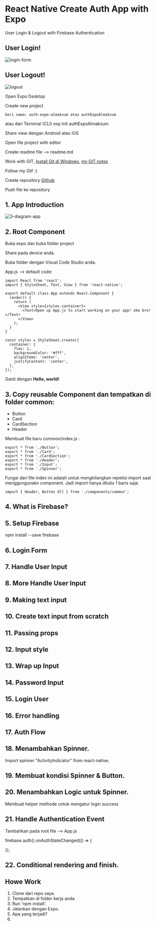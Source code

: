 # React Native Create Auth App with Expo

User Login & Logout with Firebase Authentication 

## User Login!

![login-form](http://res.cloudinary.com/medioxtra/image/upload/c_scale,h_400,w_300/v1500284453/auth-expo/login-form.jpg)

## User Logout!

![logout](http://res.cloudinary.com/medioxtra/image/upload/c_scale,h_400,w_300/v1500302449/auth-expo/logout.jpg)

Open Expo Desktop

Create new project

    beri nama: auth-expo-almaksum atau authExpoAlmaksum

atau dari Terminal (CLI) exp init authExpoAlmaksum

Share view dengan Android atau iOS

Open file project with editor

Create readme file --> readme.md

Work with GIT, [Install Git di Windows](https://git-for-windows.github.io/), [my GIT notes](https://github.com/vanbumi/CodeJournal/tree/master/GIT)

Follow my Git! :)

Create repository [Github](https://github.com/)

Push file ke repository

## 1. App Introduction

![3-diagram-app](http://res.cloudinary.com/medioxtra/image/upload/c_scale,h_351,w_300/v1500363795/auth-expo/3-diagram-app.jpg)

## 2. Root Component

Buka expo dan buka folder project 

Share pada device anda.

Buka folder dengan Visual Code Studio anda.

App.js --> default code:

    import React from 'react';
    import { StyleSheet, Text, View } from 'react-native';

    export default class App extends React.Component {
      render() {
        return (
          <View style={styles.container}>
            <Text>Open up App.js to start working on your app! oke bro!</Text>
          </View>
        );
      }
    }

    const styles = StyleSheet.create({
      container: {
        flex: 1,
        backgroundColor: '#fff',
        alignItems: 'center',
        justifyContent: 'center',
      },
    });

Ganti dengan **Hello, world!**    

## 3. Copy reusable Component dan tempatkan di folder common:

* Button
* Card
* CardSection
* Header

Membuat file baru common/index.js :

    export * from './Button';
    export * from './Card';
    export * from './CardSection';
    export * from './Header';
    export * from './Input';
    export * from './Spinner';

Fungsi dari file index ini adalah untuk menghilangkan repetisi import saat menggungunakn component. Jadi import hanya ditulis 1 baris saja:

    import { Header, Button dll } from './components/common';

## 4. What is Firebase?

## 5. Setup Firebase 

  npm install --save firebase

## 6. Login Form

## 7. Handle User Input

## 8. More Handle User Input

## 9. Making text input 

## 10. Create text input from scratch

## 11. Passing props

## 12. Input style

## 13. Wrap up Input

## 14. Password Input

## 15. Login User

## 16. Error handling

## 17. Auth Flow

## 18. Menambahkan Spinner.

Import spinner "ActivityIndicator" from react-native;

## 19. Membuat kondisi Spinner & Button.

## 20. Menambahkan Logic untuk Spinner.

Membuat helper methode untuk mengatur login success

## 21. Handle Authentication Event

Tambahkan pada root file --> App.js

  firebase.auth().onAuthStateChanged(() => {

  });

## 22. Conditional rendering and finish.

## Howe Work

1. Clone dari repo saya.
2. Tempatkan di folder kerja anda.
3. Run 'npm install'.
3. Jalankan dengan Expo.
4. Apa yang terjadi?
5.  
